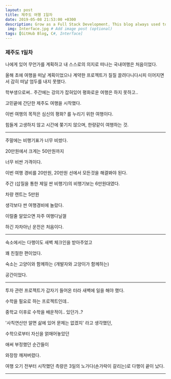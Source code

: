 ```yaml
---
layout: post
title: 제주도 여행 1일차
date: 2019-05-08 21:53:00 +0300
description: Grow as a Full Stack Development. This blog always used to keep learning knowledge.
 img: Interface.jpg # Add image post (optional)
tags: [GitHub Blog, C#, Interface]
---
```



### 제주도 1일차

나에게 있어 무언가를 계획하고 내 스스로의 의지로 떠나는 국내여행은 처음이었다.  

올해 초에 여행을 떠날 계획이었으나 계약한 프로젝트가 질질 끌려다니다시피 이어지면서 감히 떠날 엄두를 내지 못했다.

학부생으로써.. 주간에는 강의가 잡혀있어 평화로운 여행은 하지 못하고..

고민끝에 간단한 제주도 여행을 시작했다.


이번 여행의 목적은 심신의 평화? 를 누리기 위한 여행이다.

힘들게 고생하지 않고 시간에 쫒기지 않으며, 한량같이 여행하는 것.

---

주말에는 비행기표가 너무 비쌌다.

20만원에서 크게는 50만원까지

너무 비싼 가격이다.

이번 여행 경비를 20만원, 20만원 선에서 모든것을 해결봐야 된다.

주간 (삽질을 통한 제일 싼 비행기)의 비행기보는 6만원대였다.

차량 렌트는 5만원

생각보다 싼 여행경비에 놀랐다.

이럴줄 알았으면 자주 여행다닐껄

하긴 자차아닌 운전은 처음이다.

---
숙소에서는 다행이도 새벽 체크인을 받아주었고

꽤 친절한 편이었다.

숙소는 고양이와 함께하는 (개발자와 고양이가 함께하는)

공간이었다.

---

투자 관련 프로젝트가 갑자기 들어온 터라 새벽에 일을 해야 했다.

수학을 필요로 하는 프로젝트인데..

중학교 이후로 수학을 배운적이.. 있던가..?

'사칙연산만 알면 삶에 있어 문제는 없겠지' 라고 생각했던,

수학으로부터 자신을 얽매어놓았던 

애써 부정했던 순간들이

와장창 깨져버렸다.

여행 오기 전부터 시작했던 측량은 3일의 노가다(손가락이 갈리는)로 다행이 끝이 났다.

---


